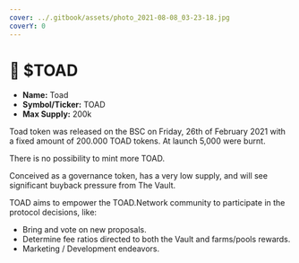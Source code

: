 ```yaml
---
cover: ../.gitbook/assets/photo_2021-08-08_03-23-18.jpg
coverY: 0
---
```


# 🐸 $TOAD

- **Name:** Toad
- **Symbol/Ticker:** TOAD
- **Max Supply:** 200k

Toad token was released on the BSC on Friday, 26th of February 2021 with a fixed amount of 200.000 TOAD tokens. At launch 5,000 were burnt.

There is no possibility to mint more TOAD.

Conceived as a governance token, has a very low supply, and will see significant buyback pressure from The Vault.

TOAD aims to empower the TOAD.Network community to participate in the protocol decisions, like:

- Bring and vote on new proposals.
- Determine fee ratios directed to both the Vault and farms/pools rewards.
- Marketing / Development endeavors.

